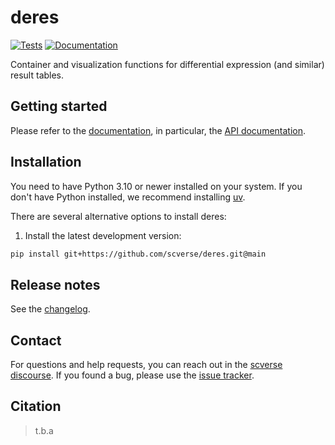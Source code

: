 # deres

[![Tests][badge-tests]][tests]
[![Documentation][badge-docs]][documentation]

[badge-tests]: https://img.shields.io/github/actions/workflow/status/scverse/deres/test.yaml?branch=main
[badge-docs]: https://img.shields.io/readthedocs/deres

Container and visualization functions for differential expression (and similar) result tables.

## Getting started

Please refer to the [documentation][],
in particular, the [API documentation][].

## Installation

You need to have Python 3.10 or newer installed on your system.
If you don't have Python installed, we recommend installing [uv][].

There are several alternative options to install deres:

<!--
1) Install the latest release of `deres` from [PyPI][]:

```bash
pip install deres
```
-->

1. Install the latest development version:

```bash
pip install git+https://github.com/scverse/deres.git@main
```

## Release notes

See the [changelog][].

## Contact

For questions and help requests, you can reach out in the [scverse discourse][].
If you found a bug, please use the [issue tracker][].

## Citation

> t.b.a

[uv]: https://github.com/astral-sh/uv
[scverse discourse]: https://discourse.scverse.org/
[issue tracker]: https://github.com/scverse/deres/issues
[tests]: https://github.com/scverse/deres/actions/workflows/test.yaml
[documentation]: https://deres.readthedocs.io
[changelog]: https://deres.readthedocs.io/en/latest/changelog.html
[api documentation]: https://deres.readthedocs.io/en/latest/api.html
[pypi]: https://pypi.org/project/deres

